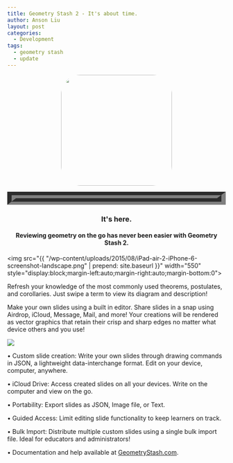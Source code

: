 ```yaml
---
title: Geometry Stash 2 - It's about time.
author: Anson Liu
layout: post
categories:
  - Development
tags:
  - geometry stash
  - update
---
```


<a href="http://geometrystash.com"><img src="{{ site.baseurl }}/wp-content/uploads/2015/08/geometry-stash-2-logo.png" width="256" style="border-radius: 45px;display:block;margin-left:auto;margin-right:auto;"></a>

<!---
<iframe id="videoClip" width="420" height="200" src="https://www.youtube.com/embed/_J6-3l3hCm0?autoplay=1&showinfo=0&rel=0&controls=0&color=white" frameborder="0" style="display:block;margin-left:auto;margin-right:auto;" allowfullscreen></iframe>
-->
<div style="display:block;margin-left:auto;margin-right:auto;border-style:groove;
    border-top-width: 15px;border-bottom-width: 15px;border-right-width: 20px;border-left-width: 20px;border-color: gray;" id="player"></div>
<script src="https://code.jquery.com/jquery-2.1.4.min.js"></script>
<script src="http://www.youtube.com/player_api"></script>
<script type="text/javascript">
  // create youtube player
    var player;
    function onYouTubePlayerAPIReady() {
        player = new YT.Player('player', {
          height: '200',
          width: '420',
          videoId: '_J6-3l3hCm0',
          playerVars: { 'autoplay': 1, 'controls': 0, 'showinfo': 0, 'rel': 0},
          events: {
            'onReady': onPlayerReady,
            'onStateChange': onPlayerStateChange
          }
        });
    }

    // autoplay video
    function onPlayerReady(event) {
        //event.target.playVideo();
    }

    // when video ends hide video clip
    function onPlayerStateChange(event) {        
        if(event.data === 0) {   
        /*         
            var child = document.getElementById("player");
            var parent = child.parentElement;
            parent.removeChild(child);
        */
          $('#player').slideUp("fast", function() { $(this).remove(); } );
        }
    }
</script>

<h3 style="text-align: center;">It's here.</h3><h4 style="text-align: center;">Reviewing geometry on the go has never been easier with Geometry Stash 2.</h4>
<!---<h5 style="text-align: center;"><strong>FREE</strong> for a limited time for back to school.</h5>--->

<img src="{{ "/wp-content/uploads/2015/08/iPad-air-2-iPhone-6-screenshot-landscape.png" | prepend: site.baseurl }}" width="550" style="display:block;margin-left:auto;margin-right:auto;margin-bottom:0">

Refresh your knowledge of the most commonly used theorems, postulates, and corollaries. Just swipe a term to view its diagram and description!

Make your own slides using a built in editor. Share slides in a snap using Airdrop, iCloud, Message, Mail, and more! Your creations will be rendered as vector graphics that retain their crisp and sharp edges no matter what device others and you use!

<a href="https://itunes.apple.com/us/app/geometry-stash/id324651852?mt=8"><img src="{{ site.baseurl }}/wp-content/uploads/2015/08/appstore-badge.svg" style="display:block;margin-left:auto;margin-right:auto;"></a>

• Custom slide creation: Write your own slides through drawing commands in JSON, a lightweight data-interchange format. Edit on your device, computer, anywhere.

• iCloud Drive: Access created slides on all your devices. Write on the computer and view on the go.

• Portability: Export slides as JSON, Image file, or Text.

• Guided Access: Limit editing slide functionality to keep learners on track.

• Bulk Import: Distribute multiple custom slides using a single bulk import file. Ideal for educators and administrators!

• Documentation and help available at [GeometryStash.com](http://geometrystash.com).